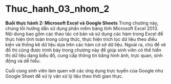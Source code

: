 # Thuc_hanh_03_nhom_2

**Buổi thực hành 2: Microsoft Excel và Google Sheets**
Trong chương này, chúng tôi hướng dẫn sử dụng phần mềm bảng tính Microsoft Excel
2013. Nội dung bao gồm các thao tác cơ bản và sử dụng các hàm trong Excel để thực
hiện tính toán trong công thức, thực hiện trích lọc dữ liệu theo điều kiện và thống kê dữ
liệu dựa trên các hàm cơ sở dữ liệu. Ngoài ra, chủ đề vẽ đồ thị cũng được trình bày trong
chương này để giúp sinh viên có thể hiển thị dữ liệu dạng biểu đồ, cung cấp thông tin
bằng hình ảnh, trực quan, sinh động và dễ hiểu.

Cuối cùng sinh viên làm quen với các ứng dụng trực tuyến của Google như Google
Sheet để xử lý văn xử lý liệu theo thời gian thực.
